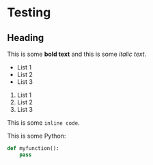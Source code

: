 # Testing

## Heading

This is some **bold text** and this is some *italic text*.

* List 1
* List 2
* List 3

1. List 1
2. List 2
3. List 3

This is some `inline code`.

This is some Python:

```python
def myfunction():
    pass
```
